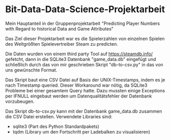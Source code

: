 # Bit-Data-Data-Science-Projektarbeit
Mein Hauptanteil in der Gruppenprojektarbeit "Predicting Player Numbers with Regard to historical Data and Game Attributes"

Das Ziel dieser Projektarbeit war es die Spielerzahlen von einzelnen Spielen des Weltgrößten Spielevertreiber Steam zu predicten.

Die Daten wurden von einem third party Tool auf https://steamdb.info/ gefetcht, dann in die SQLite3 Datenbank "game_data.db" eingefügt und schließlich durch das von mir geschrieben Skript "db-to-csv.py" in das von uns gewünschte Format.

Das Skript baut eine CSV Datei auf Basis der UNIX-Timestamps, indem es je nach Timestamp queried.
Dieser Workaround war nötig, da SQLite3 Probleme bei einer gesamtem Query hatte.
Dazu mussten einige Exceptions per IFNULL eingebaut werden um Datenqualitätsfehler der Datenbank vorzubeugen.

Das Skript db-to-csv.py kann mit der Datenbank game_data.db zusammen die CSV Datei erstellen.
Verwendete Libraries sind:
- sqlite3 (Part des Python Standardpakets)
- tqdm (Library um den Fortschritt per Ladebalken zu visualisieren)
